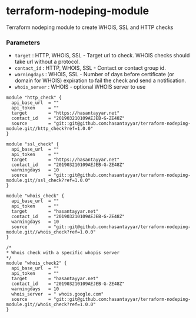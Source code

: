 # terraform-nodeping-module

Terraform nodeping module to create WHOIS, SSL and HTTP checks

### Parameters

- `target` : HTTP, WHOIS, SSL -  Target url to check. WHOIS checks should take url without a protocol. 
- `contact_id` : HTTP, WHOIS, SSL - Contact or contact group id.
- `warningdays` : WHOIS, SSL - Number of days before certificate (or domain for WHOIS) expiration to fail the check and send a notification.
- `whois_server` : WHOIS - optional WHOIS server to use

```
module "http_check" {
  api_base_url  = ""
  api_token     = ""
  target        = "https://hasantayyar.net"
  contact_id    = "201903210109AEJEB-G-ZE48Z"
  source        = "git::git@github.com:hasantayyar/terraform-nodeping-module.git//http_check?ref=1.0.0"
}

module "ssl_check" {
  api_base_url  = ""
  api_token     = ""
  target        = "https://hasantayyar.net"
  contact_id    = "201903210109AEJEB-G-ZE48Z"
  warningdays   = 10
  source        = "git::git@github.com:hasantayyar/terraform-nodeping-module.git//ssl_check?ref=1.0.0"
}

module "whois_check" {
  api_base_url  = ""
  api_token     = ""
  target        = "hasantayyar.net"
  contact_id    = "201903210109AEJEB-G-ZE48Z"
  warningdays   = 10
  source        = "git::git@github.com:hasantayyar/terraform-nodeping-module.git//whois_check?ref=1.0.0"
}

/*
* Whois check with a specific whopis server
*/
module "whois_check2" {
  api_base_url  = ""
  api_token     = ""
  target        = "hasantayyar.net"
  contact_id    = "201903210109AEJEB-G-ZE48Z"
  warningdays   = 10
  whois_server  = " whois.google.com"
  source        = "git::git@github.com:hasantayyar/terraform-nodeping-module.git//whois_check?ref=1.0.0"
}
```
